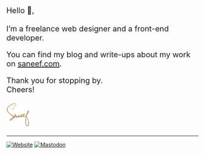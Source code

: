 <div style="font-size: 1.25rem;">
  <p>Hello 👋,<br/><br/>I’m a freelance web designer and a front-end developer.</p>
  <p>You can find my blog and write-ups about my work on <a href="https://saneef.com">saneef.com</a>.</p>
  <p>Thank you for stopping by.<br>Cheers!<br><br><a href="https://saneef.com"><img src="https://github.com/saneef/saneef/raw/master/logo.svg?sanitize=true" width="60" height="60"></a></p>
</div>

---

[![Website](https://img.shields.io/badge/website-saneef.com-8f6e37?style=for-the-badge)](https://saneef.com)
[![Mastodon](https://img.shields.io/badge/mastodon-%40saneef-6364ff?style=for-the-badge)](https://front-end.social/@saneef) 
